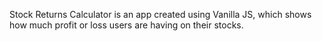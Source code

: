 Stock Returns Calculator is an app created using Vanilla JS, which shows how much profit or loss users are having on their stocks.